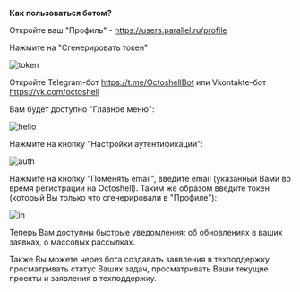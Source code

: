 **Как пользоваться ботом?**

Откройте ваш "Профиль" - https://users.parallel.ru/profile

Нажмите на "Сгенерировать токен"

![token](https://user-images.githubusercontent.com/5406399/115353631-6d555100-a1c1-11eb-8a72-dc4c956e2510.png)


Откройте Telegram-бот https://t.me/OctoshellBot или Vkontakte-бот https://vk.com/octoshell


Вам будет доступно "Главное меню":

![hello](https://user-images.githubusercontent.com/5406399/115353970-ce7d2480-a1c1-11eb-8041-a5607e516976.png)

Нажмите на кнопку "Настройки аутентификации":

![auth](https://user-images.githubusercontent.com/5406399/115354195-071cfe00-a1c2-11eb-9f7d-d84e1c1f7cfd.png)

Нажмите на кнопку "Поменять email", введите email (указанный Вами во время регистрации на Octoshell). Таким же образом введите токен (который Вы только что сгенерировали в "Профиле"):

![in](https://user-images.githubusercontent.com/5406399/115354548-6f6bdf80-a1c2-11eb-9ee0-d40bc5b561c9.png)

Теперь Вам доступны быстрые уведомления: об обновлениях в ваших заявках, о массовых рассылках.

Также Вы можете через бота создавать заявления в техподдержку, просматривать статус Ваших задач, просматривать Ваши текущие проекты и заявления в техподдержку.
